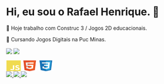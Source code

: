 # Hi, eu sou o Rafael Henrique. 👋

👔 Hoje trabalho com Construc 3 / Jogos 2D educacionais.

📓 Cursando Jogos Digitais na Puc Minas.

<div>
    <a href="https://github.com/RafaelHenrique2110/github-readme-stats"> <img height=200 align="center" src="https://github-readme-stats.vercel.app/api?username=RafaelHenrique2110&theme=transparent" /></a>
    <a href="https://github.com/RafaelHenrique2110/convoychat"> <img height=200 align="center" src="https://github-readme-stats.vercel.app/api/top-langs?username=RafaelHenrique2110&layout=compact&langs_count=8&card_width=320&theme=transparent" /></a> 
</div>
<div style="display: inline_block"><br>
  <img align="center" alt="RafaelHenrique2110-Js" height="30" width="40" src="https://raw.githubusercontent.com/devicons/devicon/master/icons/javascript/javascript-plain.svg">
  <img align="center" alt="RafaelHenrique2110-HTML" height="30" width="40" src="https://raw.githubusercontent.com/devicons/devicon/master/icons/html5/html5-original.svg">
  <img align="center" alt="MatheusPatricioo-CSS" height="30" width="40" src="https://raw.githubusercontent.com/devicons/devicon/master/icons/css3/css3-original.svg">
</div>

<div>
    <a href="rafaelhenriquepereira2110@gmail.com"><img src="https://img.shields.io/badge/-Gmail-%23333?style=for-the-badge&logo=gmail&logoColor=white" target="_blank"> </a>
    <a href="https://www.linkedin.com/in/rafael-henrique-a98a26169/" target="_blank"><img src="https://img.shields.io/badge/-LinkedIn-%230077B5?style=for-the-badge&logo=linkedin&logoColor=white" target="_blank"> </a>
    <a href="https://api.whatsapp.com/send?phone=5531985510163" target="_blank"><img src="https://img.shields.io/badge/WhatsApp-25D366?style=for-the-badge&logo=whatsapp&logoColor=white" target="_blank"></a>
<div>
